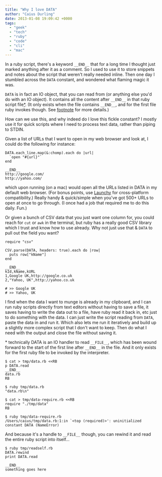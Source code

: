 ```yaml
---
title: "Why I love DATA"
author: "Caius Durling"
date: 2013-01-08 19:09:42 +0000
tags:
  - "geek"
  - "tech"
  - "ruby"
  - "code"
  - "cli"
  - "mac"
---
```


In a ruby script, there's a keyword `__END__` that for a long time I thought just marked anything after it as a comment. So I used to use it to store snippets and notes about the script that weren't really needed inline. Then one day I stumbled across the `DATA` constant, and wondered what flaming magic it was.

`DATA` is in fact an IO object, that you can read from (or anything else you'd do with an IO object). It contains all the content after `__END__` in that ruby script file<a href="#fn1">*</a>. (It only exists when the file contains `__END__`, and for the first file ruby invokes though. See <a href="#fn1">footnote</a> for more details.)

How can we use this, and why indeed do I love this fickle constant? I mostly use it for quick scripts where I need to process text data, rather than piping to STDIN.

Given a list of URLs that I want to open in my web browser and look at, I could do the following for instance:

    DATA.each_line.map(&:chomp).each do |url|
      `open "#{url}"`
    end

    __END__
    http://google.com/
    http://yahoo.com/

which upon running (on a mac) would open all the URLs listed in DATA in my default web browser. (For bonus points, use [Launchy][] for cross-platform compatibility.) Really handy & quick/simple when you've got 500+ URLs to open at once to go through. (I once had a job that required me to do this daily. Fun.)

[Launchy]: https://github.com/copiousfreetime/launchy#readme

Or given a bunch of CSV data that you just want one column for, you could reach for `cut` or `awk` in the terminal, but ruby has a really good CSV library which I trust and know how to use already. Why not just use that & `DATA` to pull out the field you want?

    require "csv"

    CSV.parse(DATA, headers: true).each do |row|
      puts row["kName"]
    end

    __END__
    kId,kName,kURL
    1,Google UK,http://google.co.uk
    2,"Yahoo, UK",http://yahoo.co.uk

    # >> Google UK
    # >> Yahoo, UK

I find when the data I want to munge is already in my clipboard, and I can run ruby scripts directly from text editors without having to save a file, it saves having to write the data out to a file, have ruby read it back in, etc just to do something with the data. I can just write the script reading from `DATA`, paste the data in and run it. Which also lets me run it iteratively and build up a slightly more complex script that I don't want to keep. Then do what I need with the output and close the file without saving it.

<span id="fn1">\*</span> technically DATA is an IO handler to read `__FILE__`, which has been wound forward to the start of the first line after `__END__` in the file. And it only exists for the first ruby file to be invoked by the interpreter.

    $ cat > tmp/data.rb <<RB
    p DATA.read
    __END__
    data.rb
    RB

    $ ruby tmp/data.rb
    "data.rb\n"

    $ cat > tmp/data-require.rb <<RB
    require "./tmp/data"
    RB

    $ ruby tmp/data-require.rb
    /Users/caius/tmp/data.rb:1:in `<top (required)>': uninitialized constant DATA (NameError)

And because it's a handle to `__FILE__` though, you can rewind it and read the entire ruby script into itself…

    $ ruby tmp/readself.rb 
    DATA.rewind
    print DATA.read

    __END__
    something goes here

